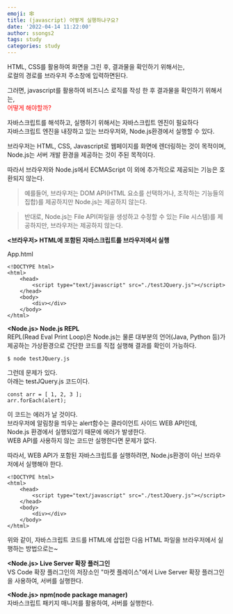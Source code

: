 ```yaml
---
emoji: 🕸
title: (javascript) 어떻게 실행하냐구요?
date: '2022-04-14 11:22:00'
author: ssongs2
tags: study
categories: study
---
```


HTML, CSS를 활용하여 화면을 그린 후, 결과물을 확인하기 위해서는,  
로컬의 경로를 브라우저 주소창에 입력하면된다.

그러면, javascript를 활용하여 비즈니스 로직를 작성 한 후 결과물을 확인하기 위해서는,  
<span style="color:red">어떻게 해야할까?</span>

자바스크립트를 해석하고, 실행하기 위해서는 자바스크립트 엔진이 필요하다  
자바스크립트 엔진을 내장하고 있는 브라우저와, Node.js환경에서 실행할 수 있다.

브라우저는 HTML, CSS, Javascript로 웹페이지를 화면에 렌더링하는 것이 목적이며,  
Node.js는 서버 개발 환경을 제공하는 것이 주된 목적이다.

따라서 브라우저와 Node.js에서 ECMAScript 이 외에 추가적으로 제공되는 기능은 호환되지 않는다.  

> 예를들어, 브라우저는 DOM API(HTML 요소를 선택하거나, 조작하는 기능들의 집합)를 제공하지만 Node.js는 제공하지 않는다.  

> 반대로, Node.js는 File API(파일을 생성하고 수정할 수 있는 File 시스템)를 제공하지만, 브라우저는 제공하지 않는다.  

<b><브라우저> HTML에 포함된 자바스크립트를 브라우저에서 실행</b>

App.html
```
<!DOCTYPE html>
<html>
    <head>
        <script type="text/javascript" src="./testJQuery.js"></script>
    </head>
    <body>
        <div></div>
    </body>
</html>

```


<b><Node.js> Node.js REPL</b>  
REPL(Read Eval Print Loop)은 Node.js는 물론 대부분의 언어(Java, Python 등)가
제공하는 가상환경으로 간단한 코드를 직접 실행해 결과를 확인이 가능하다.

```
$ node testJQuery.js
```

그런데 문제가 있다.  
아래는 testJQuery.js 코드이다.
```
const arr = [ 1, 2, 3 ];
arr.forEach(alert);

```
이 코드는 에러가 날 것이다.  
브라우저에 알림창을 띄우는 alert함수는 클라이언트 사이드 WEB API인데,    
Node.js 환경에서 실행되었기 때문에 에러가 발생한다.  
WEB API를 사용하지 않는 코드만 실행한다면 문제가 없다.    

따라서, WEB API가 포함된 자바스크립트를 실행하려면, Node.js환경이 아닌 브라우저에서 실행해야 한다.

```
<!DOCTYPE html>
<html>
    <head>
        <script type="text/javascript" src="./testJQuery.js"></script>
    </head>
    <body>
        <div></div>
    </body>
</html>

```

위와 같이, 자바스크립트 코드를 HTML에 삽입한 다음 HTML 파일을 브라우저에서 실행하는 방법으로는~  

<b><Node.js> Live Server 확장 플러그인</b>  
VS Code 확장 플러그인의 저장소인 "마켓 플레이스"에서 Live Server 확장 플러그인을 사용하여, 서버를 실행한다.
  
<b><Node.js> npm(node package manager)</b>  
자바스크립트 패키지 매니저를 활용하여, 서버를 실행한다.






